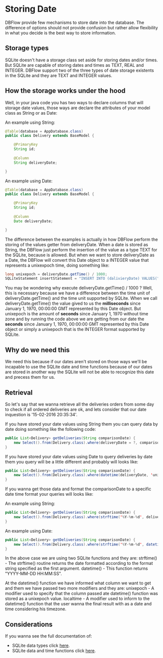 # Storing Date

DBFlow provide few mechanisms to store date into the database. The difference of options
should not provide confusion but rather allow flexibility in what you decide is the best way
to store information.

## Storage types

SQLite doesn't have a storage class set aside for storing dates and/or times. But SQLite are capable of storing dates and times as TEXT, REAL and INTEGER.
DBFlow support two of the three types of date storage existents in the SQLite and they are TEXT and INTEGER values.

## How the storage works under the hood

Well, in your java code you has two ways to declare columns that will storage date values, those ways are declare
the attributes of your model class as String or as Date:

An example using String:

```java
@Table(database = AppDatabase.class)
public class Delivery extends BaseModel {

    @PrimaryKey
    String id;
    
    @Column
    String deliveryDate;

}
```

An example using Date:

```java
@Table(database = AppDatabase.class)
public class Delivery extends BaseModel {

    @PrimaryKey
    String id;
    
    @Column
    Date deliveryDate;

}
```

The difference between the examples is actually in how DBFlow perform the storing of the values getter from deliveryDate.
When a date is stored as String, the DBFlow just perform the insertion of the value as a type TEXT for the SQLite, because is allowed. But when we want to store deliveryDate as a Date, the DBFlow will convert this Date object to a INTEGER value that represents a unixexpoch time, doing something like:
 
```java 
long unixepoch = deliveryDate.getTime() / 1000;
SQLiteStatement insertStatement = "INSERT INTO (dalivieryDate) VALUES(" + unixepoch + ")";
```

You may be wondering why execute deliveryDate.getTime() / 1000 ? Well, this is necessary because we have a difference between the time unit of deliveryDate.getTime() and the time unit supported by SQLite. When we call deliveryDate.getTime() the value gived to us the **milliseconds** since January 1, 1970, 00:00:00 GMT represented by this Date object.
But unixepoch is the amount of **seconds** since January 1, 1970 without time zone and by running the code above we are getting from our date the **seconds** since January 1, 1970, 00:00:00 GMT represented by this Date object or simply a unixepoch that is the INTEGER format supported by SQLite.

## Why do we need this

We need this because if our dates aren't stored on those ways we'll be incapable to use the SQLite date and time functions because of our dates are stored in another way the SQLite will not be able to recognize this date and precess them for us.

## Retrieval 

So let's say that we wanna retrieve all the deliveries orders from some day to check if all ordered deliveries are ok, and lets consider that our date inquestion is '15-02-2016 20:35:34'.

If you have stored your date values using String them you can query data by date doing something like the following code:

```java 
public List<Delivery> getDeliveries(String comparisonDate) {
    new Select().from(Delivery.class).where(deliveryDate = ?, comparisonDate).querySingle();
}
```

If you have stored your date values using Date to query deliveries by date them you query will be a little different and probably will looks like:

```java
public List<Delivery> getDeliveries(String comparisonDate) {
    new Select().from(Delivery.class).where(datetime(deliveryDate, 'unixepoch', 'localtime') = ?, comparisonDate).querySingle();
}
```
 
If you wanna get those data and format the comparisonDate to a specific date time format your queries will looks like:

An example using String:

```java
public List<Delivery> getDeliveries(String comparisonDate) {
    new Select().from(Delivery.class).where(strftime('%Y-%m-%d', deliveryDate) = ?, comparisonDate).querySingle();
}
```

An example using Date:

```java
public List<Delivery> getDeliveries(String comparisonDate) {
    new Select().from(Delivery.class).where(strftime('%Y-%m-%d', datetime(deliveryDate, 'unixepoch', 'localtime') = ?, comparisonDate).querySingle();
}
```


In the above case we are using two SQLite functions and they are:
strftime() - The strftime() routine returns the date formatted according to the format string specified as the first argument.
datetime() - This function returns "YYYY-MM-DD HH:MM:SS".

At the datetime() function we have informed what column we want to get and them we have passed two more modifiers and they are:
unixepoch - A modifier used to specify that the column passed ate datetime() function was stored as a unixepoch value.
localtime - A modifier used to inform to the datetime() function that the user wanna the final result with as a date and time considering his timezone.

## Considerations
If you wanna see the full documentation of:
 * SQLite data types click [here](https://www.sqlite.org/datatype3.html).
 * SQLite data and time functions click [here](https://www.sqlite.org/lang_datefunc.html).
